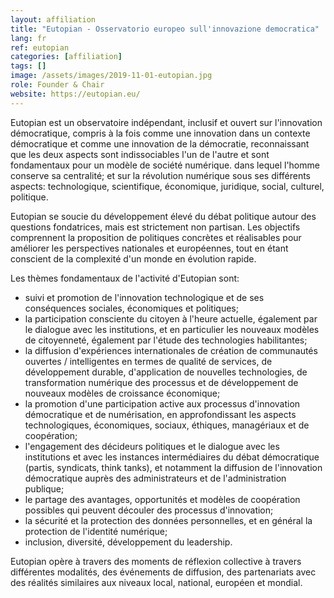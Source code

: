 ```yaml
---
layout: affiliation
title: "Eutopian - Osservatorio europeo sull'innovazione democratica"
lang: fr
ref: eutopian
categories: [affiliation]
tags: []
image: /assets/images/2019-11-01-eutopian.jpg
role: Founder & Chair
website: https://eutopian.eu/
---
```


Eutopian est un observatoire indépendant, inclusif et ouvert sur l'innovation démocratique, compris à la fois comme une innovation dans un contexte démocratique et comme une innovation de la démocratie, reconnaissant que les deux aspects sont indissociables l'un de l'autre et sont fondamentaux pour un modèle de société numérique. dans lequel l'homme conserve sa centralité; et sur la révolution numérique sous ses différents aspects: technologique, scientifique, économique, juridique, social, culturel, politique.

Eutopian se soucie du développement élevé du débat politique autour des questions fondatrices, mais est strictement non partisan. Les objectifs comprennent la proposition de politiques concrètes et réalisables pour améliorer les perspectives nationales et européennes, tout en étant conscient de la complexité d'un monde en évolution rapide.

Les thèmes fondamentaux de l'activité d'Eutopian sont:
- suivi et promotion de l'innovation technologique et de ses conséquences sociales, économiques et politiques;
- la participation consciente du citoyen à l'heure actuelle, également par le dialogue avec les institutions, et en particulier les nouveaux modèles de citoyenneté, également par l'étude des technologies habilitantes;
- la diffusion d'expériences internationales de création de communautés ouvertes / intelligentes en termes de qualité de services, de développement durable, d'application de nouvelles technologies, de transformation numérique des processus et de développement de nouveaux modèles de croissance économique;
- la promotion d'une participation active aux processus d'innovation démocratique et de numérisation, en approfondissant les aspects technologiques, économiques, sociaux, éthiques, managériaux et de coopération;
- l'engagement des décideurs politiques et le dialogue avec les institutions et avec les instances intermédiaires du débat démocratique (partis, syndicats, think tanks), et notamment la diffusion de l'innovation démocratique auprès des administrateurs et de l'administration publique;
- le partage des avantages, opportunités et modèles de coopération possibles qui peuvent découler des processus d'innovation;
- la sécurité et la protection des données personnelles, et en général la protection de l'identité numérique;
- inclusion, diversité, développement du leadership.

Eutopian opère à travers des moments de réflexion collective à travers différentes modalités, des événements de diffusion, des partenariats avec des réalités similaires aux niveaux local, national, européen et mondial.
